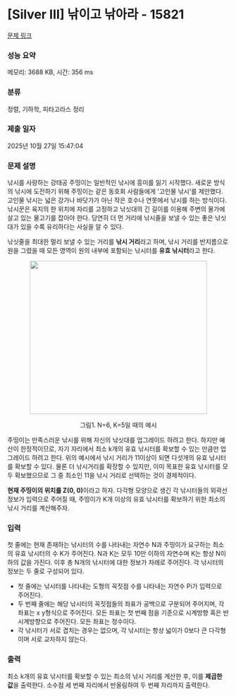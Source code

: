 # [Silver III] 낚이고 낚아라 - 15821 

[문제 링크](https://www.acmicpc.net/problem/15821) 

### 성능 요약

메모리: 3688 KB, 시간: 356 ms

### 분류

정렬, 기하학, 피타고라스 정리

### 제출 일자

2025년 10월 27일 15:47:04

### 문제 설명

<p>낚시를 사랑하는 강태공 주띵이는 일반적인 낚시에 흥미를 잃기 시작했다. 새로운 방식의 낚시에 도전하기 위해 주띵이는 같은 동호회 사람들에게 '고인물 낚시'를 제안했다. 고인물 낚시는 넓은 강가나 바닷가가 아닌 작은 호수나 연못에서 낚시를 하는 방식이다. 낚시꾼은 육지의 한 위치에 자리를 고정하고 낚싯대의 긴 길이를 이용해 주변의 물가에 살고 있는 물고기를 잡아야 한다. 당연히 더 먼 거리에 낚시줄을 보낼 수 있는 좋은 낚싯대가 있을 수록 유리하다는 사실을 알 수 있다.</p>

<p>낚싯줄을 최대한 멀리 보낼 수 있는 거리를 <strong>낚시 거리</strong>라고 하며, 낚시 거리를 반지름으로 원을 그렸을 때 모든 영역이 원의 내부에 포함되는 낚시터를 <strong>유효 낚시터</strong>라고 한다.</p>

<p style="text-align: center;"><img alt="" src="https://onlinejudgeimages.s3-ap-northeast-1.amazonaws.com/problem/15821/1.png" style="width: 402px; height: 347px;"></p>

<p style="text-align: center;">그림1. N=6, K=5일 때의 예시</p>

<p>주띵이는 만족스러운 낚시를 위해 자신의 낚싯대를 업그레이드 하려고 한다. 하지만 예산이 한정적이므로, 자기 자리에서 최소 k개의 유효 낚시터를 확보할 수 있는 만큼만 업그레이드 하려고 한다. 위의 예시에서 낚시 거리가 11이상이 되면 다섯개의 유효 낚시터를 확보할 수 있다. 물론 더 낚시거리를 확장할 수 있지만, 이미 목표한 유효 낚시터를 모두 확보했으므로 그 중 최소인 11을 낚시 거리로 선택하는 것이 경제적이다.</p>

<p><strong>현재 주띵이의 위치를 Z(0, 0)</strong>이라고 하자. 다각형 모양으로 생긴 각 낚시터들의 외곽선 정보가 입력으로 주어질 때, 주띵이가 K개 이상의 유효 낚시터를 확보하기 위한 최소의 낚시 거리를 계산해주자.</p>

### 입력 

 <p>첫 줄에는 현재 존재하는 낚시터의 수를 나타내는 자연수 N과 주띵이가 요구하는 최소의 유효 낚시터의 수 K가 주어진다. N과 K는 모두 10만 이하의 자연수며 K는 항상 N이하의 값을 가진다. 이후 총 N개의 낚시터에 대한 정보가 차례로 주어진다. 각 낚시터의 정보는 두 줄로 구성되어 있다.</p>

<ul>
	<li>첫 줄에는 낚시터를 나타내는 도형의 꼭짓점 수를 나타내는 자연수 Pi가 입력으로 주어진다.</li>
	<li>두 번째 줄에는 해당 낚시터의 꼭짓점들의 좌표가 공백으로 구분되어 주어지며, 각 좌표는 x y형식으로 주어진다. 모든 좌표는 첫 번째 점을 기준으로 시계방향 혹은 반시계방향으로 주어진다. 모든 좌표는 정수이다.</li>
	<li>각 낚시터가 서로 겹치는 경우는 없으며, 각 낚시터는 항상 넓이가 0보다 큰 다각형이며 서로 교차하지 않는다.</li>
</ul>

### 출력 

 <p>최소 k개의 유효 낚시터를 확보할 수 있는 최소의 낚시 거리를 계산한 후, 이를 <strong>제곱한 값</strong>을 출력한다. 소수점 세 번째 자리에서 반올림하여 두 번째 자리까지 출력한다.</p>

